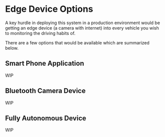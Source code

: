 # Edge Device Options

A key hurdle in deploying this system in a production environment would be getting an edge device (a camera with internet) into every vehicle you wish to monitoring the driving habits of.

There are a few options that would be available which are summarized below.

## Smart Phone Application  

WIP

## Bluetooth Camera Device  

WIP

## Fully Autonomous Device  

WIP
